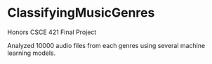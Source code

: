 # ClassifyingMusicGenres
Honors CSCE 421 Final Project

Analyzed 10000 audio files from each genres using several machine learning models. 
